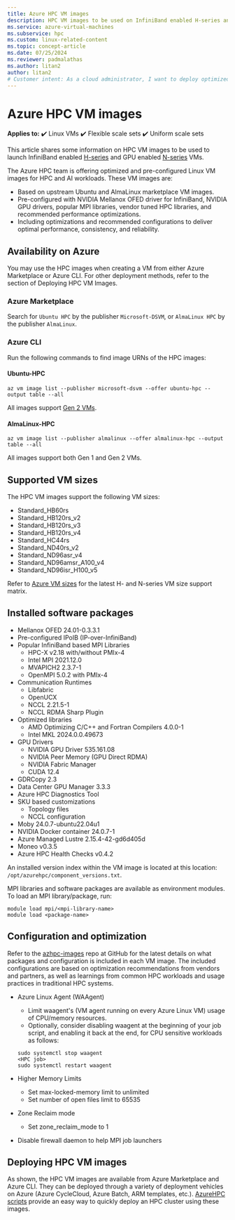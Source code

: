 ```yaml
---
title: Azure HPC VM images
description: HPC VM images to be used on InfiniBand enabled H-series and GPU enabled N-series VMs.
ms.service: azure-virtual-machines
ms.subservice: hpc
ms.custom: linux-related-content
ms.topic: concept-article
ms.date: 07/25/2024
ms.reviewer: padmalathas
ms.author: litan2
author: litan2
# Customer intent: As a cloud administrator, I want to deploy optimized HPC VM images so that I can efficiently manage high-performance computing workloads with reliable configurations and performance optimizations.
---
```


# Azure HPC VM images

**Applies to:** :heavy_check_mark: Linux VMs :heavy_check_mark: Flexible scale sets :heavy_check_mark: Uniform scale sets

This article shares some information on HPC VM images to be used to launch InfiniBand enabled [H-series](sizes-hpc.md) and GPU enabled [N-series](sizes-gpu.md) VMs.

The Azure HPC team is offering optimized and pre-configured Linux VM images for HPC and AI workloads. These VM images are:

- Based on upstream Ubuntu and AlmaLinux marketplace VM images.
- Pre-configured with NVIDIA Mellanox OFED driver for InfiniBand, NVIDIA GPU drivers, popular MPI libraries, vendor tuned HPC libraries, and recommended performance optimizations.
- Including optimizations and recommended configurations to deliver optimal performance, consistency, and reliability. 

## Availability on Azure

You may use the HPC images when creating a VM from either Azure Marketplace or Azure CLI. For other deployment methods, refer to the section of Deploying HPC VM Images.

### Azure Marketplace

Search for `Ubuntu HPC` by the publisher `Microsoft-DSVM`, or `AlmaLinux HPC` by the publisher `AlmaLinux`.

### Azure CLI

Run the following commands to find image URNs of the HPC images:

#### Ubuntu-HPC

```
az vm image list --publisher microsoft-dsvm --offer ubuntu-hpc --output table --all
```

All images support [Gen 2 VMs](generation-2.md).

#### AlmaLinux-HPC

```
az vm image list --publisher almalinux --offer almalinux-hpc --output table --all
```

All images support both Gen 1 and Gen 2 VMs.

## Supported VM sizes

The HPC VM images support the following VM sizes:

- Standard_HB60rs
- Standard_HB120rs_v2     
- Standard_HB120rs_v3
- Standard_HB120rs_v4
- Standard_HC44rs
- Standard_ND40rs_v2
- Standard_ND96asr_v4
- Standard_ND96amsr_A100_v4
- Standard_ND96isr_H100_v5

Refer to [Azure VM sizes](sizes.md) for the latest H- and N-series VM size support matrix.

## Installed software packages

- Mellanox OFED 24.01-0.3.3.1
- Pre-configured IPoIB (IP-over-InfiniBand)
- Popular InfiniBand based MPI Libraries
    - HPC-X v2.18 with/without PMIx-4
    - Intel MPI 2021.12.0
    - MVAPICH2 2.3.7-1
    - OpenMPI 5.0.2 with PMIx-4
-	Communication Runtimes
    - Libfabric
    - OpenUCX
    - NCCL 2.21.5-1
    - NCCL RDMA Sharp Plugin
- Optimized libraries
    - AMD Optimizing C/C++ and Fortran Compilers 4.0.0-1
    - Intel MKL 2024.0.0.49673
- GPU Drivers
    - NVIDIA GPU Driver 535.161.08
    - NVIDIA Peer Memory (GPU Direct RDMA)
    - NVIDIA Fabric Manager
    - CUDA 12.4
- GDRCopy 2.3
- Data Center GPU Manager 3.3.3
- Azure HPC Diagnostics Tool
- SKU based customizations
    - Topology files
    - NCCL configuration
- Moby 24.0.7-ubuntu22.04u1
- NVIDIA Docker container 24.0.7-1
- Azure Managed Lustre 2.15.4-42-gd6d405d
- Moneo v0.3.5
- Azure HPC Health Checks v0.4.2

An installed version index within the VM image is located at this location: ```/opt/azurehpc/component_versions.txt```.

MPI libraries and software packages are available as environment modules. To load an MPI library/package, run:

```
module load mpi/<mpi-library-name>
module load <package-name>
```

## Configuration and optimization

Refer to the [azhpc-images](https://github.com/Azure/azhpc-images) repo at GitHub for the latest details on what packages and configuration is included in each VM image. The included configurations are based on optimization recommendations from vendors and partners, as well as learnings from common HPC workloads and usage practices in traditional HPC systems.

- Azure Linux Agent (WAAgent)
    - Limit waagent's (VM agent running on every Azure Linux VM) usage of CPU/memory resources.
    - Optionally, consider disabling waagent at the beginning of your job script, and enabling it back at the end, for CPU sensitive workloads as follows:
    
    ```
    sudo systemctl stop waagent
    <HPC job>
    sudo systemctl restart waagent
    ```

- Higher Memory Limits
    - Set max-locked-memory limit to unlimited
    - Set number of open files limit to 65535

- Zone Reclaim mode
    - Set zone_reclaim_mode to 1

- Disable firewall daemon to help MPI job launchers

## Deploying HPC VM images

As shown, the HPC VM images are available from Azure Marketplace and Azure CLI. They can be deployed through a variety of deployment vehicles on Azure (Azure CycleCloud, Azure Batch, ARM templates, etc.). [AzureHPC scripts](https://github.com/Azure/azurehpc/) provide an easy way to quickly deploy an HPC cluster using these images.
